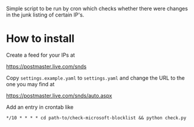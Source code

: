 Simple script to be run by cron which checks whether there were changes in
the junk listing of certain IP's.

How to install
==============

Create a feed for your IPs at

  https://postmaster.live.com/snds

Copy `settings.example.yaml` to `settings.yaml` and change the URL to the one
you may find at

  https://postmaster.live.com/snds/auto.aspx

Add an entry in crontab like

    */10 * * * * cd path-to/check-microsoft-blocklist && python check.py
